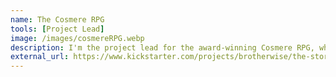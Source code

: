 ```yaml
---
name: The Cosmere RPG
tools: [Project Lead]
image: /images/cosmereRPG.webp
description: I'm the project lead for the award-winning Cosmere RPG, which in 2024 became the highest funded tabletop Kickstarter ever. I coordinate a team of 20 creatives working on developing 14 game products (and counting).
external_url: https://www.kickstarter.com/projects/brotherwise/the-stormlight-archive-rpg
---
```

